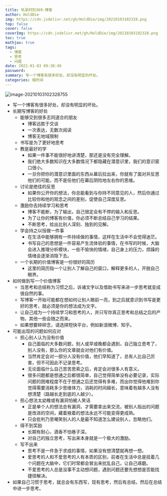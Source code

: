 ```yaml
---
title: 吼呆时刻369-博客
author: HoldDie
img: https://cdn.jsdelivr.net/gh/HoldDie/img/20210103102328.png
top: false
cover: false
coverImg: https://cdn.jsdelivr.net/gh/HoldDie/img/20210103102328.png
toc: true
mathjax: true
tags:
  - 博客
  - 思考
  - 问题
date: 2021-01-03 09:38:49
password:
summary: 写一个博客有很多好处，却没有明显的坏处。
categories: 暗时间
---
```


![image-20210103102328755](https://cdn.jsdelivr.net/gh/HoldDie/img/20210103102328.png)

- 写一个博客有很多好处，却没有明显的坏处。
- 长期写博客的好处
  - 能够交到很多志同道合的朋友
    - 博客远胜于交谈
    - 一次表达，无数次阅读
    - 博客无地域限制
  - 书写是为了更好地思考
  - 教是最好的学
    - 如果一件事不能很好地讲清楚，那还是没有完全理解。
    - 我们绝大多数知识在大多数情况下都隐藏在潜意识里，我们的意识窗口很小。
    - 一旦你把你的潜意识里面的东西从幕后拉出来，你就有了面对并反思他们的可能，而不是任他们在幕后阴险地左右你的思维。
  - 讨论是绝佳的反思
    - 如果你公开你的想法，你总能看到与你持不同意见的人，然后你通过比较你和他的观念之间的差别，促使自己深度反思。
  - 激励你去持续学习和思考
    - 博客不能断，为了输出，自己很定会有不停的输入和反思。
    - 为了让你的博客有价值，你必须不断总结自己学习的结果。
    - 不断思考，给出比别人深刻、独到的见解。
  - 学会持之以恒做一件事
    - 在生活中能够拥有一件持续做的事情，这样在生活中不会觉得迷茫。
    - 书写自己的思想是一件容易产生流体验的事情，在书写的时候，大脑会进入推理分析模块，一些不愉快的情绪，自己身上的压力，烦躁的情绪会逐渐消隐下去。
  - 一个长期的价值博客是一份很好的简历
    - 这里的简历指一个让别人了解自己的窗口，解释更多的人，开脱自己眼界。
- 如何做到写一个价值博客
  - 当思考和总结称为习惯之后，诉诸文字以及借助书写来进一步思考就变成很自然的事。
  - 写博客一开始可能都在想如何让别人眼前一亮，到之后就意识到书写是更好的思考，就必须是你的想法成为文字。
  - 让自己成为一个持续学习和思考的人，并只写你真正思考和总结之后的产物，其他一些会随之而来。
  - 如果想要碎碎念，请选择短快平台，例如新浪微博、知乎。
- 可能出现的问题如何应对
  - 担心别人认为没有价值
    - 自己面临的大多数问题，别人或早或晚都会遇到，自己独立思考了，别人没有，那么你的文章就会对他们有价值。
    - 当然肯定会对一部分人没有价值，他们早知道了，总有人比自己厉害，但不可因此不记录思考。
    - 无论面临什么自己苦苦思索之后，肯定会对很多人有意义。
    - 很多问题都是想通之后都很简单，自己觉得简单没有必要记录，实际问题的困难程度不在于想通之后还觉得有多难，而出你觉得他难到你觉得需要消耗多少思维体力，消耗的时间越长，意味着有越多人没有想清楚（路越长走到底的人越少）。
  - 担心想法太幼稚或有漏洞怕被人笑话
    - 正是单个人的想法总有漏洞，才需要拿出来交流，被别人指出的问题是改进的空间，藏着掖着的想法永远不可能变得更成熟。
    - 只会批判乃至嘲笑别人的人是最不知道怎么建设别人，忽略他们。
  - 得不到奖励
    - 长期有耐心，酒香不怕巷子深。
    - 对自己的独立思考，写出来本身就是一个极大的激励。
  - 写不出来
    - 思考不是一件急于求成的事情，如果没有想清楚就再想一想。
    - 爱思考的人和不爱思考的人有本质的区别，前者在生活中总是挂着几个问题在大脑中，它们时常都会冒出来扰乱自己，让自己琢磨。
    - 不爱思考的人总是没事不主动想问题，遇到问题还要先想想是否能找捷径解决。
- 如果自己习惯于思考，就总会有东西写，现有思考，然后有总结，然后在总结中进一步思考。